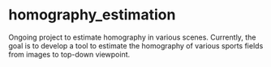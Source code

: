 # homography_estimation
Ongoing project to estimate homography in various scenes. Currently, the goal is to develop a tool to estimate the homography of various sports fields from images to top-down viewpoint.
